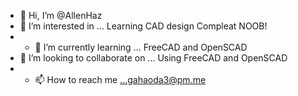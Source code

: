 - 👋 Hi, I’m @AllenHaz
- 👀 I’m interested in ... Learning CAD design Compleat NOOB!
- - 🌱 I’m currently learning ... FreeCAD and OpenSCAD
- 💞️ I’m looking to collaborate on ... Using FreeCAD and OpenSCAD
- - 📫 How to reach me ...gahaoda3@pm.me 

<!---
AllenHaz/AllenHaz is a ✨ special ✨ repository because its `README.md` (this file) appears on your GitHub profile.
You can click the Preview link to take a look at your changes.
--->
